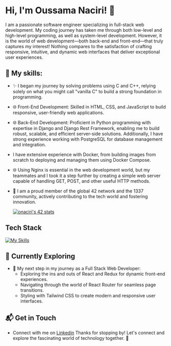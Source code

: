 # Hi, I'm Oussama Naciri! 👋

I am a passionate software engineer specializing in full-stack web development. My coding journey has taken me through both low-level and high-level programming, as well as system-level development. However, it is the world of web development—both back-end and front-end—that truly captures my interest! Nothing compares to the satisfaction of crafting responsive, intuitive, and dynamic web interfaces that deliver exceptional user experiences.

## 🚀 My skills:

- ✨ I began my journey by solving problems using C and C++, relying solely on what you might call "vanilla C" to build a strong foundation in programming.
- 🌐 Front-End Development: Skilled in HTML, CSS, and JavaScript to build responsive, user-friendly web applications.
- 🌐 Back-End Development: Proficient in Python programming with expertise in Django and Django Rest Framework, enabling me to build robust, scalable, and efficient server-side solutions. Additionally, I have strong experience working with PostgreSQL for database management and integration.
- I have extensive experience with Docker, from building images from scratch to deploying and managing them using Docker Compose.
- 🌐 Using Nginx is essential in the web development world, but my teammates and I took it a step further by creating a simple web server capable of handling GET, POST, and other useful HTTP methods.
- 🤝 I am a proud member of the global 42 network and the 1337 community, actively contributing to the tech world and fostering innovation.

  
  [![onaciri's 42 stats](https://badge.mediaplus.ma/darkblue/onaciri)](https://github.com/oakoudad/badge42)

## Tech Stack
[![My Skills](https://skillicons.dev/icons?i=js,html,css,django,nginx,docker,c,python,git,postgresql)](https://skillicons.dev)

## 🌱 Currently Exploring

- 🚀  My next step in my journey as a Full Stack Web Developer:
  - Exploring the ins and outs of React and Redux for dynamic front-end experiences.
  - Navigating through the world of React Router for seamless page transitions.
  - Styling with Tailwind CSS to create modern and responsive user interfaces.


## 📬 Get in Touch

- Connect with me on [Linkedin](www.linkedin.com/in/oussama-naciri-131a1a27b)
Thanks for stopping by! Let's connect and explore the fascinating world of technology together. 🚀



<!--

Here are some ideas to get you started:

- 🔭 I’m currently working on ...
- 🌱 I’m currently learning ...
- 👯 I’m looking to collaborate on ...
- 🤔 I’m looking for help with ...
- 💬 Ask me about ...
- 📫 How to reach me: ...
- 😄 Pronouns: ...
- ⚡ Fun fact: ...
-->
